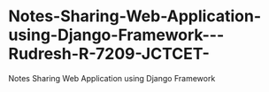 # Notes-Sharing-Web-Application-using-Django-Framework---Rudresh-R-7209-JCTCET-
Notes Sharing Web Application using Django Framework
